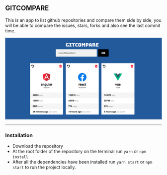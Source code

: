 ## GITCOMPARE

This is an app to list github repositories and compare them side by side,
you will be able to compare the issues, stars, forks and also see the last commit time.

<p align="center">
<img src="public/images/git-compare.png" width="600" alt="Git compare" />
</p>

---

### Installation

- Download the repository
- At the root folder of the repository on the terminal run `yarn` or `npm install`
- After all the dependencies have been installed run `yarn start` or `npm start` to run the project locally.

